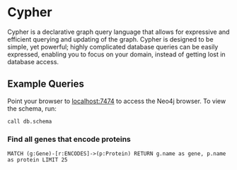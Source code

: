 # Cypher

Cypher is a declarative graph query language that allows for expressive and efficient querying and updating of the graph. Cypher is designed to be simple, yet powerful; highly complicated database queries can be easily expressed, enabling you to focus on your domain, instead of getting lost in database access.

## Example Queries

Point your browser to [localhost:7474](http://0.0.0.0:7474) to access the Neo4j browser.
To view the schema, run:

```cypher
call db.schema
```

### Find all genes that encode proteins

```cypher
MATCH (g:Gene)-[r:ENCODES]->(p:Protein) RETURN g.name as gene, p.name as protein LIMIT 25
```
